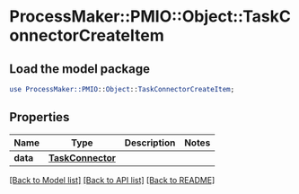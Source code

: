 # ProcessMaker::PMIO::Object::TaskConnectorCreateItem

## Load the model package
```perl
use ProcessMaker::PMIO::Object::TaskConnectorCreateItem;
```

## Properties
Name | Type | Description | Notes
------------ | ------------- | ------------- | -------------
**data** | [**TaskConnector**](TaskConnector.md) |  | 

[[Back to Model list]](../README.md#documentation-for-models) [[Back to API list]](../README.md#documentation-for-api-endpoints) [[Back to README]](../README.md)


